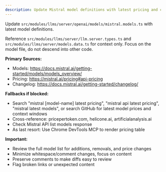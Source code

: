 ```yaml
---
description: Update Mistral model definitions with latest pricing and capabilities
---
```


Update `src/modules/llms/server/openai/models/mistral.models.ts` with latest model definitions.

Reference `src/modules/llms/server/llm.server.types.ts` and `src/modules/llms/server/models.data.ts` for context only. Focus on the model file, do not descend into other code.

**Primary Sources:**
- Models: https://docs.mistral.ai/getting-started/models/models_overview/
- Pricing: https://mistral.ai/pricing#api-pricing
- Changelog: https://docs.mistral.ai/getting-started/changelog/

**Fallbacks if blocked:**
- Search "mistral [model-name] latest pricing",  "mistral api latest pricing", "mistral latest models", or search GitHub for latest model prices and context windows
- Cross-reference: pricepertoken.com, helicone.ai, artificialanalysis.ai
- Check Mistral API list models response
- As last resort: Use Chrome DevTools MCP to render pricing table

**Important:**
- Review the full model list for additions, removals, and price changes
- Minimize whitespace/comment changes, focus on content
- Preserve comments to make diffs easy to review
- Flag broken links or unexpected content

